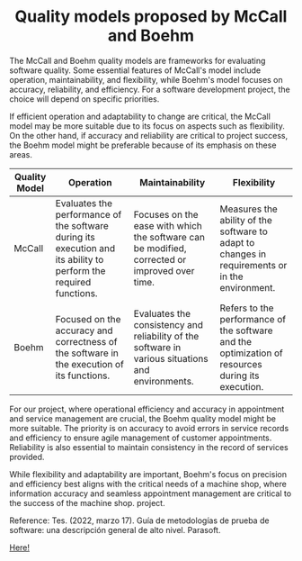 <center> <h1>Quality models proposed by McCall and Boehm</h1> </center>

The McCall and Boehm quality models are frameworks for evaluating software quality. Some essential features of McCall's model include operation, maintainability, and flexibility, while Boehm's model focuses on accuracy, reliability, and efficiency. For a software development project, the choice will depend on specific priorities.

If efficient operation and adaptability to change are critical, the McCall model may be more suitable due to its focus on aspects such as flexibility. On the other hand, if accuracy and reliability are critical to project success, the Boehm model might be preferable because of its emphasis on these areas.

| Quality Model | Operation | Maintainability | Flexibility |
| --- | --- | --- | --- |
| McCall | Evaluates the performance of the software during its execution and its ability to perform the required functions. | Focuses on the ease with which the software can be modified, corrected or improved over time. | Measures the ability of the software to adapt to changes in requirements or in the environment. |
| Boehm | Focused on the accuracy and correctness of the software in the execution of its functions. | Evaluates the consistency and reliability of the software in various situations and environments. | Refers to the performance of the software and the optimization of resources during its execution. |

For our project, where operational efficiency and accuracy in appointment and service management are crucial, the Boehm quality model might be more suitable. The priority is on accuracy to avoid errors in service records and efficiency to ensure agile management of customer appointments. Reliability is also essential to maintain consistency in the record of services provided.

While flexibility and adaptability are important, Boehm's focus on precision and efficiency best aligns with the critical needs of a machine shop, where information accuracy and seamless appointment management are critical to the success of the machine shop. project.

Reference: Tes. (2022, marzo 17). Guía de metodologías de prueba de software: una descripción general de alto nivel. Parasoft. 

[Here!](https://es.parasoft.com/blog/software-testing-methodologies-guide-a-high-level-overview/)